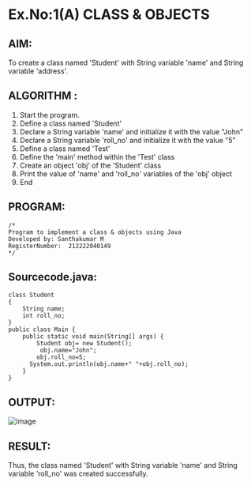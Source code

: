 # Ex.No:1(A) CLASS & OBJECTS

## AIM:
To create a class named 'Student' with String variable 'name' and String variable 'address'.

## ALGORITHM :
1.	Start the program.
2.	Define a class named 'Student'
3.	Declare a String variable 'name' and initialize it with the value "John"
4.	Declare a String variable 'roll_no' and initialize it with the value "5"
5.	Define a class named 'Test'
6.	Define the 'main' method within the 'Test' class
7.	Create an object 'obj' of the 'Student' class
8.	Print the value of 'name' and 'roll_no' variables of the 'obj' object
9.	End



## PROGRAM:
 ```
/*
Program to implement a class & objects using Java
Developed by: Santhakumar M
RegisterNumber:  212222040149
*/

```

## Sourcecode.java:
```
class Student
{
    String name;
    int roll_no;
}
public class Main {
    public static void main(String[] args) {
        Student obj= new Student();
         obj.name="John";
        obj.roll_no=5;
      System.out.println(obj.name+" "+obj.roll_no);
    }    
}
```
## OUTPUT:

![image](https://github.com/user-attachments/assets/5b82f119-ff7b-4141-8447-935d4fb3e426)


## RESULT:
Thus, the class named 'Student' with String variable 'name' and String variable 'roll_no' was created successfully.
